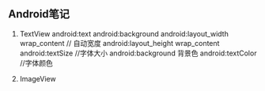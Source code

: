 ## Android笔记
1. TextView
    android:text
    android:background
    android:layout_width     wrap_content // 自动宽度
    android:layout_height    wrap_content
    android:textSize //字体大小
    android:background  背景色
    android:textColor   //字体颜色

2. ImageView
    
